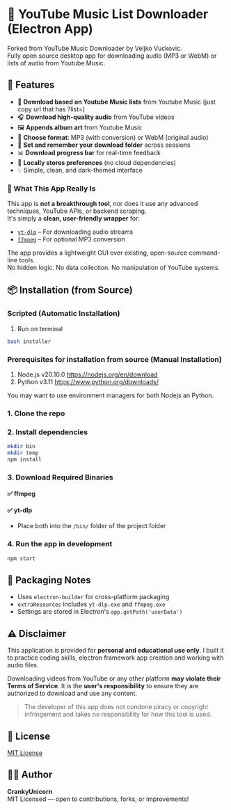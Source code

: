 # 🎵 YouTube Music List Downloader (Electron App)
    
Forked from YouTube Music Downloader by Veljko Vuckovic.  
Fully open source desktop app for downloading audio (MP3 or WebM) or lists of audio from Youtube Music.


## 🚀 Features
- 📰 **Download based on Youtube Music lists** from Youtube Music (just copy url that has ?list=)
- 🎧 **Download high-quality audio** from YouTube videos
- 🖼️ **Appends album art** from Youtube Music
- 🎵 **Choose format**: MP3 (with conversion) or WebM (original audio)
- 📁 **Set and remember your download folder** across sessions
- 📊 **Download progress bar** for real-time feedback
- 💾 **Locally stores preferences** (no cloud dependencies)
- 💡 Simple, clean, and dark-themed interface


### 🧩 What This App Really Is

This app is **not a breakthrough tool**, nor does it use any advanced techniques, YouTube APIs, or backend scraping.  
It's simply a **clean, user-friendly wrapper** for:

- [`yt-dlp`](https://github.com/yt-dlp/yt-dlp) – For downloading audio streams  
- [`ffmpeg`](https://ffmpeg.org/) – For optional MP3 conversion

The app provides a lightweight GUI over existing, open-source command-line tools.  
No hidden logic. No data collection. No manipulation of YouTube systems.


## 📦 Installation (from Source)
  
### Scripted (Automatic Installation)

1. Run on terminal  
```bash  
bash installer  
```

### Prerequisites for installation from source (Manual Installation)

1. Node.js v20.10.0 https://nodejs.org/en/download
2. Python v3.11 https://www.python.org/downloads/

You may want to use environment managers for both Nodejs an Python.

### 1. Clone the repo

### 2. Install dependencies
```bash
mkdir bin
mkdir temp
npm install
```

### 3. Download Required Binaries

#### ✅ ffmpeg

#### ✅ yt-dlp

- Place both into the `/bin/` folder of the project folder

### 4. Run the app in development
```bash
npm start
```

## 💼 Packaging Notes
- Uses `electron-builder` for cross-platform packaging
- `extraResources` includes `yt-dlp.exe` and `ffmpeg.exe`
- Settings are stored in Electron's `app.getPath('userData')`


## ⚠️ Disclaimer

This application is provided for **personal and educational use only**. I built it to practice coding skills, electron framework app creation and working with audio files.

Downloading videos from YouTube or any other platform **may violate their Terms of Service**. It is the **user's responsibility** to ensure they are authorized to download and use any content.

> The developer of this app does not condone piracy or copyright infringement and takes no responsibility for how this tool is used.


## 📄 License

[MIT License](./LICENSE)


## 👨‍💻 Author

**CrankyUnicorn**  
MIT Licensed — open to contributions, forks, or improvements!

